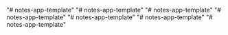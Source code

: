 "# notes-app-template" 
"# notes-app-template" 
"# notes-app-template" 
"# notes-app-template" 
"# notes-app-template" 
"# notes-app-template" 
"# notes-app-template" 
